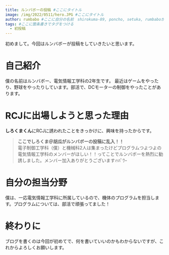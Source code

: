 ```yaml
---
title: ルンバボーの投稿 #ここにタイトル
image: /img/2022/0511/hero.JPG #ここにタイトル
author: rumbabo #ここに自分の名前　shirokuma-89, poncho, setuka, rumbaboから選ぶ
tags: #ここに箇条書きでタグをつける
  - 初投稿
---
```

初めまして。今回はルンバボーが投稿をしていきたいと思います。

# 自己紹介

僕の名前はルンバボー、電気情報工学科の2年生です。
最近はゲームをやったり、野球をやったりしています。部活で、DCモーターの制御をやったことがあります。

# RCJに出場しようと思った理由

**しろくまくん**にRCJに誘われたことをきっかけに、興味を持ったからです。

> **ここでしろくま＠胡瓜がルンバボーの投稿に乱入！！**<br>
> 電子制御工学科（僕）と機械科2人は集まったけどプログラムつよつよの電気情報工学科のメンバーがほしい！！ってことでルンバボーを熱烈に勧誘しました。メンバー加入ありがとうございます🔥ﾊﾟﾜｰ

# 自分の担当分野

僕は、一応電気情報工学科に所属しているので、機体のプログラムを担当します。プログラムについては、部活で頑張ってました！

# 終わりに

ブログを書くのは今回が初めてで、何を書いていいのかもわからないですが、これからよろしくお願いします。


